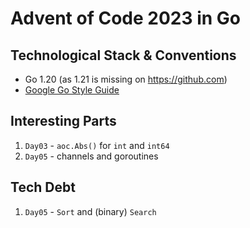 # Advent of Code 2023 in Go

## Technological Stack & Conventions
* Go 1.20 (as 1.21 is missing on https://github.com)
* [Google Go Style Guide](https://google.github.io/styleguide/go/guide)

## Interesting Parts
1. `Day03` - `aoc.Abs()` for `int` and `int64`
2. `Day05` - channels and goroutines

## Tech Debt
1. `Day05` - `Sort` and (binary) `Search`